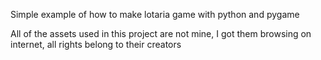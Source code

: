 Simple example of how to make lotaria game with python and pygame

All of the assets used in this project are not mine, I got them browsing on internet, all rights belong to their creators
